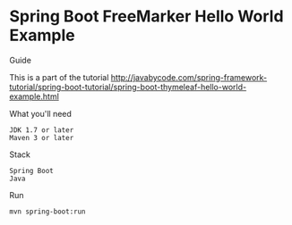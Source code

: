 # Spring Boot FreeMarker Hello World Example

Guide

This is a part of the tutorial http://javabycode.com/spring-framework-tutorial/spring-boot-tutorial/spring-boot-thymeleaf-hello-world-example.html

What you'll need

    JDK 1.7 or later
    Maven 3 or later

Stack

    Spring Boot
    Java

Run

    mvn spring-boot:run
